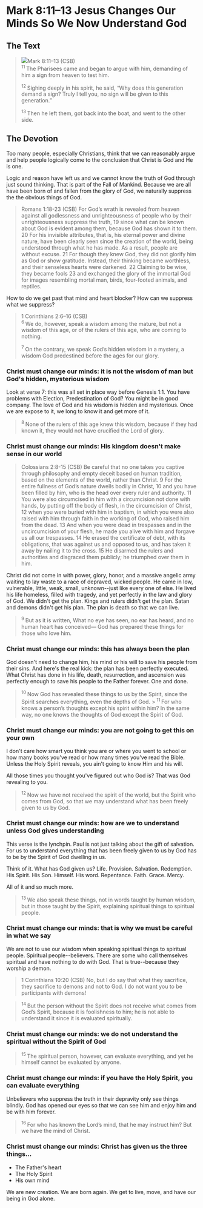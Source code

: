 # Mark 8:11–13 Jesus Changes Our Minds So We Now Understand God

## The Text

><img class="intro-right" src="/images/art-mark.jpg">Mark 8:11–13 (CSB)  
><sup> 11 </sup> The Pharisees came and began to argue with him, demanding of him a sign from heaven to test him. 
>
><sup> 12 </sup> Sighing deeply in his spirit, he said, “Why does this generation demand a sign? Truly I tell you, no sign will be given to this generation.” 
>
><sup> 13 </sup> Then he left them, got back into the boat, and went to the other side.

## The Devotion

Too many people, especially Christians, think that we can reasonably argue and help people logically come to the conclusion that Christ is God and He is one.

Logic and reason have left us and we cannot know the truth of God through just sound thinking. That is part of the Fall of Mankind. Because we are all have been born of and fallen from the glory of God, we naturally suppress the the obvious things of God.

>Romans 1:18-23 (CSB) For God’s wrath is revealed from heaven against all godlessness and unrighteousness of people who by their unrighteousness suppress the truth, 19 since what can be known about God is evident among them, because God has shown it to them. 20 For his invisible attributes, that is, his eternal power and divine nature, have been clearly seen since the creation of the world, being understood through what he has made. As a result, people are without excuse. 21 For though they knew God, they did not glorify him as God or show gratitude. Instead, their thinking became worthless, and their senseless hearts were darkened. 22 Claiming to be wise, they became fools 23 and exchanged the glory of the immortal God for images resembling mortal man, birds, four-footed animals, and reptiles.

How to do we get past that mind and heart blocker? How can we suppress what we suppress?

>1 Corinthians 2:6–16 (CSB)  
><sup> 6 </sup> We do, however, speak a wisdom among the mature, but not a wisdom of this age, or of the rulers of this age, who are coming to nothing. 
>
><sup> 7 </sup> On the contrary, we speak God’s hidden wisdom in a mystery, a wisdom God predestined before the ages for our glory. 

### Christ must change our minds: it is not the wisdom of man but God's hidden, mysterious wisdom

Look at verse 7: this was all set in place way before Genesis 1:1. You have problems with Election, Predestination of God? You might be in good company. The love of God and his wisdom is hidden and mysterious. Once we are expose to it, we long to know it and get more of it.

><sup> 8 </sup> None of the rulers of this age knew this wisdom, because if they had known it, they would not have crucified the Lord of glory. 

### Christ must change our minds: His kingdom doesn't make sense in our world

>Colossians 2:8-15 (CSB) Be careful that no one takes you captive through philosophy and empty deceit based on human tradition, based on the elements of the world, rather than Christ. 9 For the entire fullness of God’s nature dwells bodily in Christ, 10 and you have been filled by him, who is the head over every ruler and authority. 11 You were also circumcised in him with a circumcision not done with hands, by putting off the body of flesh, in the circumcision of Christ, 12 when you were buried with him in baptism, in which you were also raised with him through faith in the working of God, who raised him from the dead. 13 And when you were dead in trespasses and in the uncircumcision of your flesh, he made you alive with him and forgave us all our trespasses. 14 He erased the certificate of debt, with its obligations, that was against us and opposed to us, and has taken it away by nailing it to the cross. 15 He disarmed the rulers and authorities and disgraced them publicly; he triumphed over them in him.

Christ did not come in with power, glory, honor, and a massive angelic army waiting to lay waste to a race of depraved, wicked people. He came in low, vulnerable, little, weak, small, unknown--just like every one of else. He lived his life homeless, filled with tragedy, and yet perfectly in the law and glory of God. We didn't get the plan. Kings and rulers didn't get the plan. Satan and demons didn't get his plan. The plan is death so that we can live.

><sup> 9 </sup> But as it is written, What no eye has seen, no ear has heard, and no human heart has conceived— God has prepared these things for those who love him. 

### Christ must change our minds: this has always been the plan

God doesn't need to change him, his mind or his will to save his people from their sins. And here's the real kick: the plan has been perfectly executed. What Christ has done in his life, death, resurrection, and ascension was perfectly enough to save his people to the Father forever. One and done.

><sup> 10 </sup> Now God has revealed these things to us by the Spirit, since the Spirit searches everything, even the depths of God. ><sup> 11 </sup> For who knows a person’s thoughts except his spirit within him? In the same way, no one knows the thoughts of God except the Spirit of God. 

### Christ must change our minds: you are not going to get this on your own

I don't care how smart you think you are or where you went to school or how many books you've read or how many times you've read the Bible. Unless the Holy Spirit reveals, you ain't going to know Him and his will.

All those times you thought you've figured out who God is? That was God revealing to you.

><sup> 12 </sup> Now we have not received the spirit of the world, but the Spirit who comes from God, so that we may understand what has been freely given to us by God. 

### Christ must change our minds: how are we to understand unless God gives understanding

This verse is the lynchpin. Paul is not just talking about the gift of salvation. For us to understand everything that has been freely given to us by God has to be by the Spirit of God dwelling in us. 

Think of it. What has God given us? Life. Provision. Salvation. Redemption. His Spirit. His Son. Himself. His word. Repentance. Faith. Grace. Mercy.

All of it and so much more.

><sup> 13 </sup> We also speak these things, not in words taught by human wisdom, but in those taught by the Spirit, explaining spiritual things to spiritual people. 

### Christ must change our minds: that is why we must be careful in what we say

We are not to use our wisdom when speaking spiritual things to spiritual people. Spiritual people--believers. There are some who call themselves spiritual and have nothing to do with God. That is true--because they worship a demon.

>1 Corinthians 10:20 (CSB) No, but I do say that what they sacrifice, they sacrifice to demons and not to God. I do not want you to be participants with demons!

><sup> 14 </sup> But the person without the Spirit does not receive what comes from God’s Spirit, because it is foolishness to him; he is not able to understand it since it is evaluated spiritually. 

### Christ must change our minds: we do not understand the spiritual without the Spirit of God

><sup> 15 </sup> The spiritual person, however, can evaluate everything, and yet he himself cannot be evaluated by anyone. 

### Christ must change our minds: if you have the Holy Spirit, you can evaluate everything

Unbelievers who suppress the truth in their depravity only see things blindly. God has opened our eyes so that we can see him and enjoy him and be with him forever.

><sup> 16 </sup> For who has known the Lord’s mind, that he may instruct him? But we have the mind of Christ.

### Christ must change our minds: Christ has given us the three things...

 - The Father's heart
 - The Holy Spirit
 - His own mind

We are new creation. We are born again. We get to live, move, and have our being in God alone.
